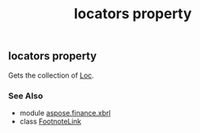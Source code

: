 ﻿---
title: locators property
second_title: Aspose.Finance for Python via .NET API References
description: 
type: docs
weight: 60
url: /python-net/aspose.finance.xbrl/footnotelink/locators/
is_root: false
---

## locators property


Gets the collection of [Loc](/finance/python-net/aspose.finance.xbrl/loc).

### See Also
* module [aspose.finance.xbrl](../../)
* class [FootnoteLink](/finance/python-net/aspose.finance.xbrl/footnotelink)
